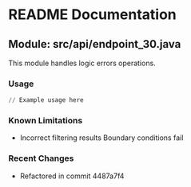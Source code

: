 # README Documentation

## Module: src/api/endpoint_30.java

This module handles logic errors operations.

### Usage

```python
// Example usage here
```

### Known Limitations

- Incorrect filtering results Boundary conditions fail

### Recent Changes

- Refactored in commit 4487a7f4
